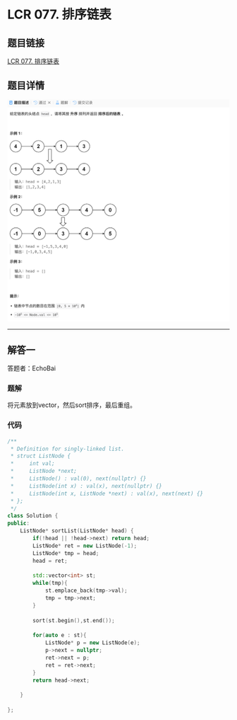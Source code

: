 # LCR 077. 排序链表
## 题目链接  
[LCR 077. 排序链表](https://leetcode.cn/problems/7WHec2/description/)
## 题目详情
![题目图片](Img/LCR077.png)

***
## 解答一
答题者：EchoBai

### 题解
将元素放到vector，然后sort排序，最后重组。

### 代码
``` cpp
/**
 * Definition for singly-linked list.
 * struct ListNode {
 *     int val;
 *     ListNode *next;
 *     ListNode() : val(0), next(nullptr) {}
 *     ListNode(int x) : val(x), next(nullptr) {}
 *     ListNode(int x, ListNode *next) : val(x), next(next) {}
 * };
 */
class Solution {
public:
    ListNode* sortList(ListNode* head) {
        if(!head || !head->next) return head;
        ListNode* ret = new ListNode(-1);
        ListNode* tmp = head;
        head = ret;

        std::vector<int> st;
        while(tmp){
            st.emplace_back(tmp->val);
            tmp = tmp->next;
        }

        sort(st.begin(),st.end());

        for(auto e : st){
            ListNode* p = new ListNode(e);
            p->next = nullptr;
            ret->next = p;
            ret = ret->next;
        }
        return head->next;

    }

};
```
